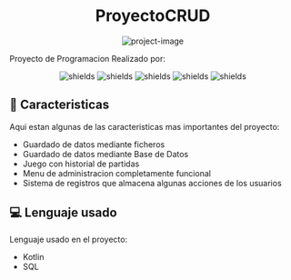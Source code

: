 <h1 align="center" id="title">ProyectoCRUD</h1>

<p align="center"><img src="https://www.atatus.com/glossary/content/images/2021/07/CRUD.jpeg" alt="project-image"></p>

<p id="description">Proyecto de Programacion Realizado por:</p>

<p align="center"><img src="https://img.shields.io/badge/Carlos%20Canal%20-%20Ficheros%20-%20lightgreen" alt="shields"> <img src="https://img.shields.io/badge/Miguel%20León%20-%20Backend%20-%20lightgreen" alt="shields"> <img src="https://img.shields.io/badge/Manuel%20Santos%20-%20Administracion%20-%20lightgreen" alt="shields"> <img src="https://img.shields.io/badge/Jose%20García%20-%20Main%20-%20lightgreen" alt="shields"> <img src="https://img.shields.io/badge/David%20Zamora%20-%20Login%20-%20lightgreen" alt="shields"></p>

  
  
<h2>🧐 Caracteristicas</h2>

Aqui estan algunas de las caracteristicas mas importantes del proyecto:

*   Guardado de datos mediante ficheros
*   Guardado de datos mediante Base de Datos
*   Juego con historial de partidas
*   Menu de administracion completamente funcional
*   Sistema de registros que almacena algunas acciones de los usuarios

  
  
<h2>💻 Lenguaje usado</h2>

Lenguaje usado en el proyecto:

*   Kotlin
*   SQL
